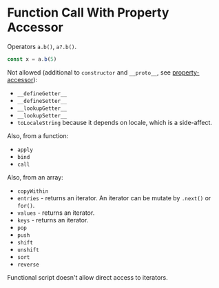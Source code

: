 # Function Call With Property Accessor

Operators `a.b()`, `a?.b()`.

```js
const x = a.b(5)
```

Not allowed (additional to `constructor` and `__proto__`, see [property-accessor](./235-property-accessor.md)):

- `__defineGetter__`
- `__defineSetter__`
- `__lookupGetter__`
- `__lookupSetter__`
- `toLocaleString` because it depends on locale, which is a side-affect.

Also, from a function:

- `apply`
- `bind`
- `call`

Also, from an array:

- `copyWithin`
- `entries` - returns an iterator. An iterator can be mutate by `.next()` or `for()`.
- `values` - returns an iterator.
- `keys` - returns an iterator.
- `pop`
- `push`
- `shift`
- `unshift`
- `sort`
- `reverse`

Functional script doesn't allow direct access to iterators.
